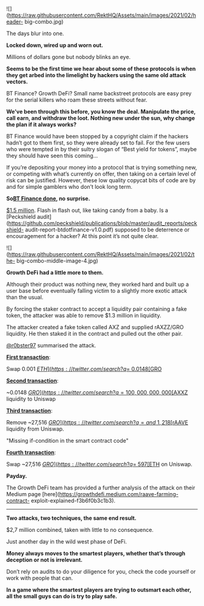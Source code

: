 ![](https://raw.githubusercontent.com/RektHQ/Assets/main/images/2021/02/header-
big-combo.jpg)

The days blur into one.

 **Locked down, wired up and worn out.**

Millions of dollars gone but nobody blinks an eye.

 **Seems to be the first time we hear about some of these protocols is when
they get arbed into the limelight by hackers using the same old attack
vectors.**

BT Finance? Growth DeFi? Small name backstreet protocols are easy prey for the
serial killers who roam these streets without fear.

 **We’ve been through this before, you know the deal. Manipulate the price,
call earn, and withdraw the loot. Nothing new under the sun, why change the
plan if it always works?**

BT Finance would have been stopped by a copyright claim if the hackers hadn’t
got to them first, so they were already set to fail. For the few users who
were tempted in by their sultry slogan of “Best yield for tokens”, maybe they
should have seen this coming…

If you’re depositing your money into a protocol that is trying something new,
or competing with what’s currently on offer, then taking on a certain level of
risk can be justified. However, these low quality copycat bits of code are by
and for simple gamblers who don’t look long term.

 **So[BT Finance
done](https://twitter.com/emilianobonassi/status/1358884929313140736?s=20), no
surprise.**

[$1.5
million](https://etherscan.io/tx/0x82f95242963ac274d63e78234cb71c156f3135c32037e7e5b4424a6043da2a9a).
Flash in flash out, like taking candy from a baby. Is a [Peckshield
audit](https://github.com/peckshield/publications/blob/master/audit_reports/peckshield-
audit-report-btdotfinance-v1.0.pdf) supposed to be deterrence or encouragement
for a hacker? At this point it’s not quite clear.

![](https://raw.githubusercontent.com/RektHQ/Assets/main/images/2021/02/the-
big-combo-middle-image-4.jpg)

 **Growth DeFi had a little more to them.**

Although their product was nothing new, they worked hard and built up a user
base before eventually falling victim to a slightly more exotic attack than
the usual.

By forcing the staker contract to accept a liquidity pair containing a fake
token, the attacker was able to remove $1.3 million in liquidity.

The attacker created a fake token called AXZ and supplied rAXZZ/GRO liquidity.
He then staked it in the contract and pulled out the other pair.

[@r0bster97](https://twitter.com/r0bster97/status/1358858462579539968?s=20)
summarised the attack.

[ **First
transaction**](https://etherscan.io/tx/0x97373e454e0d5bc7b552de8075c33ea257f570bea519dc2c6220658257b304b5):

Swap 0.001 [$ETH](https://twitter.com/search?q=%24ETH&src=cashtag_click) for
~0.0148 [$GRO](https://twitter.com/search?q=%24GRO&src=cashtag_click)

[ **Second
transaction**](https://etherscan.io/tx/0x97373e454e0d5bc7b552de8075c33ea257f570bea519dc2c6220658257b304b5):

~0.0148 [$GRO](https://twitter.com/search?q=%24GRO&src=cashtag_click) and
100,000,000,000 [$AXXZ](https://twitter.com/search?q=%24AXZ&src=cashtag_click)
liquidity to Uniswap

[ **Third
transaction**](https://etherscan.io/tx/0x2152214a6be27a904af5a25e77fdca92ae60c6a9d7d298a41f88558649a41a23):

Remove ~27,516 [$GRO](https://twitter.com/search?q=%24GRO&src=cashtag_click)
and ~1,218 [$rAAVE](https://twitter.com/search?q=%24rAAVE&src=cashtag_click)
liquidity from Uniswap.

"Missing if-condition in the smart contract code"

[ **Fourth
transaction**](https://etherscan.io/tx/0xffef18b38096c96c1f6be784ea0ebb07964137858e38f3d65858a79e6a96797f):

Swap ~27,516 [$GRO](https://twitter.com/search?q=%24GRO&src=cashtag_click) for
~597 [$ETH](https://twitter.com/search?q=%24ETH&src=cashtag_click) on Uniswap.

 **Payday.**

The Growth DeFi team has provided a further analysis of the attack on their
Medium page [here](https://growthdefi.medium.com/raave-farming-contract-
exploit-explained-f3b6f0b3c1b3).

* * *

 **Two attacks, two techniques, the same end result.**

$2,7 million combined, taken with little to no consequence.

Just another day in the wild west phase of DeFi.

 **Money always moves to the smartest players, whether that’s through
deception or not is irrelevant.**

Don’t rely on audits to do your diligence for you, check the code yourself or
work with people that can.

 **In a game where the smartest players are trying to outsmart each other, all
the small guys can do is try to play safe.**


